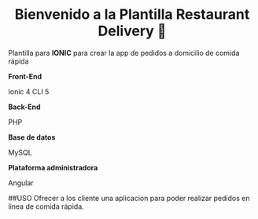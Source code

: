 <h1 align="center">Bienvenido a la Plantilla Restaurant <b>Delivery</b> 👋</h1>
<p>
  Plantilla para <b>IONIC</b> para crear la app de pedidos a domicilio de comida rápida
</p>

<b>Front-End</b>
<p>Ionic 4 CLI 5</p>
<b>Back-End</b>
<p>PHP</p>
<b>Base de datos</b>
<p>MySQL</p>
<b>Plataforma administradora</b>
<p>Angular</p>

##USO
Ofrecer a los cliente una aplicacion para poder realizar pedidos en linea de comida rápida.
